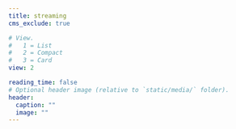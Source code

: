 ```yaml
---
title: streaming
cms_exclude: true

# View.
#   1 = List
#   2 = Compact
#   3 = Card
view: 2

reading_time: false
# Optional header image (relative to `static/media/` folder).
header:
  caption: ""
  image: ""
---
```


